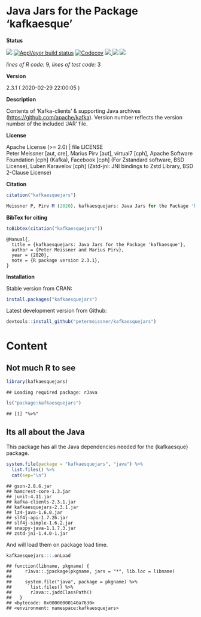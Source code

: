 
<!-- README.md is generated from README.Rmd. Please edit that file -->

<!-- -->

<!-- FILL OUT OPTIONS !!! -->

<!-- -->

<!-- -->

<!-- -->

# Java Jars for the Package ‘kafkaesque’

**Status**

<a href="https://travis-ci.org/petermeissner/kafkaesquejars"><img src="https://api.travis-ci.org/petermeissner/kafkaesquejars.svg?branch=master"><a/>
[![AppVeyor build
status](https://ci.appveyor.com/api/projects/status/github/petermeissner/kafkaesquejars?branch=master&svg=true)](https://ci.appveyor.com/project/petermeissner/kafkaesquejars)
<a href="https://codecov.io/gh/petermeissner/kafkaesquejars"><img src="https://codecov.io/gh/petermeissner/kafkaesquejars/branch/master/graph/badge.svg" alt="Codecov" /></a>
<a href="https://cran.r-project.org/package=kafkaesquejars">
<img src="http://www.r-pkg.org/badges/version/kafkaesquejars"> </a>
<img src="http://cranlogs.r-pkg.org/badges/grand-total/kafkaesquejars">
<img src="http://cranlogs.r-pkg.org/badges/kafkaesquejars">

*lines of R code:* 9, *lines of test code:* 3

**Version**

2.3.1 ( 2020-02-29 22:00:05 )

**Description**

Contents of ‘Kafka-clients’ & supporting Java archives
(<https://github.com/apache/kafka>). Version number reflects the version
number of the included ‘JAR’ file.

**License**

Apache License (\>= 2.0) | file LICENSE <br>Peter Meissner \[aut, cre\],
Marius Pirv \[aut\], virtual7 \[cph\], Apache Software Foundation
\[cph\] (Kafka), Facebook \[cph\] (For Zstandard software, BSD License),
Luben Karavelov \[cph\] (Zstd-jni: JNI bindings to Zstd Library, BSD
2-Clause License)

**Citation**

``` r
citation("kafkaesquejars")
```

``` r
Meissner P, Pirv M (2020). kafkaesquejars: Java Jars for the Package 'kafkaesque'. R package version 2.3.1.
```

**BibTex for citing**

``` r
toBibtex(citation("kafkaesquejars"))
```

    @Manual{,
      title = {kafkaesquejars: Java Jars for the Package 'kafkaesque'},
      author = {Peter Meissner and Marius Pirv},
      year = {2020},
      note = {R package version 2.3.1},
    }

**Installation**

Stable version from CRAN:

``` r
install.packages("kafkaesquejars")
```

Latest development version from Github:

``` r
devtools::install_github("petermeissner/kafkaesquejars")
```

# Content

## Not much R to see

``` r
library(kafkaesquejars)
```

    ## Loading required package: rJava

``` r
ls("package:kafkaesquejars")
```

    ## [1] "%>%"

## Its all about the Java

This package has all the Java dependencies needed for the {kafkaesque}
package.

``` r
system.file(package = "kafkaesquejars", "java") %>% 
  list.files() %>% 
  cat(sep="\n")
```

    ## gson-2.8.6.jar
    ## hamcrest-core-1.3.jar
    ## junit-4.11.jar
    ## kafka-clients-2.3.1.jar
    ## kafkaesquejars-2.3.1.jar
    ## lz4-java-1.6.0.jar
    ## slf4j-api-1.7.26.jar
    ## slf4j-simple-1.6.2.jar
    ## snappy-java-1.1.7.3.jar
    ## zstd-jni-1.4.0-1.jar

And will load them on package load time.

``` r
kafkaesquejars:::.onLoad
```

    ## function(libname, pkgname) {
    ##     rJava::.jpackage(pkgname, jars = "*", lib.loc = libname)
    ## 
    ##     system.file("java", package = pkgname) %>%
    ##       list.files() %>%
    ##       rJava::.jaddClassPath()
    ##   }
    ## <bytecode: 0x00000000140a7630>
    ## <environment: namespace:kafkaesquejars>
